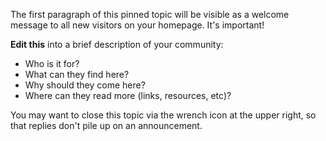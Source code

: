 The first paragraph of this pinned topic will be visible as a welcome message to all new visitors on your homepage. It's important!

**Edit this** into a brief description of your community:

- Who is it for?
- What can they find here?
- Why should they come here?
- Where can they read more (links, resources, etc)?

You may want to close this topic via the wrench icon at the upper right, so that replies don't pile up on an announcement.